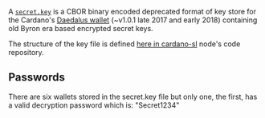 A [`secret.key`](https://github.com/input-output-hk/daedalus/blob/0b74fb81803f507ac859464bbadaed86c0769483/tests/wallets/e2e/documents/import-files/Secrets-1.0/secret.key) is a CBOR binary encoded deprecated format of key store for the Cardano's [Daedalus wallet](https://daedaluswallet.io/) (~v1.0.1 late 2017 and early 2018) containing old Byron era based encrypted secret keys.

The structure of the key file is defined [here in cardano-sl](https://github.com/input-output-hk/cardano-sl/blob/1499214d93767b703b9599369a431e67d83f10a2/lib/src/Pos/Util/UserSecret.hs#L107) node's code repository.


## Passwords

There are six wallets stored in the secret.key file but only one, the first, has a valid decryption password which is: "Secret1234"
